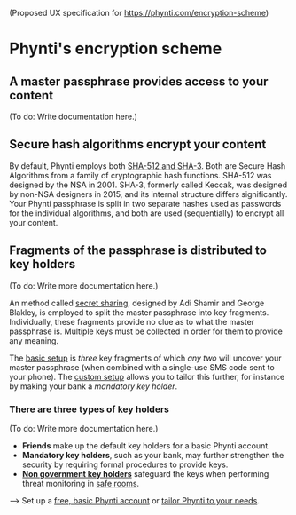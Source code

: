 (Proposed UX specification for https://phynti.com/encryption-scheme)

# Phynti's encryption scheme

## A master passphrase provides access to your content

(To do: Write documentation here.)

## Secure hash algorithms encrypt your content

By default, Phynti employs both [SHA-512 and SHA-3][Secure Hash Algorithms]. Both are Secure Hash Algorithms from a family of cryptographic hash functions. SHA-512 was designed by the NSA in 2001. SHA-3, formerly called Keccak, was designed by non-NSA designers in 2015, and its internal structure differs significantly. Your Phynti passphrase is split in two separate hashes used as passwords for the individual algorithms, and both are used (sequentially) to encrypt all your content.

## Fragments of the passphrase is distributed to key holders

(To do: Write more documentation here.)

An method called [secret sharing][], designed by Adi Shamir and  George Blakley, is employed to split the master passphrase into key fragments. Individually, these fragments provide no clue as to what the master passphrase is. Multiple keys must be collected in order for them to provide any meaning.

The [basic setup][] is *three* key fragments of which *any two* will uncover your master passphrase (when combined with a single-use SMS code sent to your phone). The [custom setup][] allows you to tailor this further, for instance by making your bank a *mandatory key holder*.

### There are three types of key holders

(To do: Write more documentation here.)

* **Friends** make up the default key holders for a basic Phynti account.
* **Mandatory key holders**, such as your bank, may further strengthen the security by requiring formal procedures to provide keys.
* **[Non government key holders][]** safeguard the keys when performing threat monitoring in [safe rooms][].

--> Set up a [free, basic Phynti account][] or [tailor Phynti to your needs][].

[Secure Hash Algorithms]: https://en.wikipedia.org/wiki/Secure_Hash_Algorithms
[secret sharing]: https://en.wikipedia.org/wiki/Secret_sharing
[basic setup]: basic
[free, basic Phynti account]: basic
[custom setup]: custom
[tailor Phynti to your needs]: custom
[Non government key holders]: non-government-key-holders
[Safe rooms]: safe-rooms
